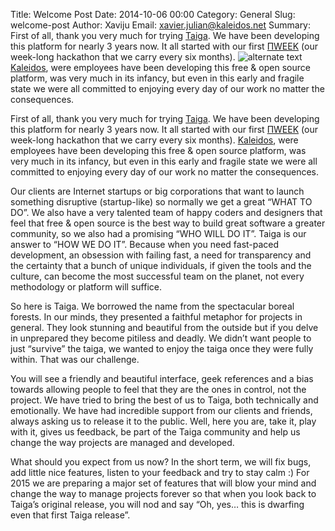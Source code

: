 Title: Welcome Post
Date: 2014-10-06 00:00
Category: General
Slug: welcome-post
Author: Xaviju
Email: xavier.julian@kaleidos.net
Summary: First of all, thank you very much for trying [Taiga](https://taiga.io "Taiga.io"). We have been developing this platform for nearly 3 years now. It all started with our first [ΠWEEK](http://piweek.com "ΠWEEK (Personal Innovation Week)") (our week-long hackathon that we carry every six months). ![alternate text](https://unsplash.imgix.net/uploads%2F1411589111646628d45fa%2F12f0a18c?q=75&fm=jpg&auto=format&s=65e410757a6c2b728290c6eea291d97b) [Kaleidos](http://kaleidos.net "Kaleidos OpenSource"), were employees have been developing this free & open source  platform, was very much in its infancy, but even in this early and fragile state we were all committed to enjoying every day of our work no matter the consequences.

First of all, thank you very much for trying [Taiga][taiga]. We have been developing this platform for nearly 3 years now. It all started with our first [ΠWEEK][piweek] (our week-long hackathon that we carry every six months). [Kaleidos][kaleidos], were employees have been developing this free & open source  platform, was very much in its infancy, but even in this early and fragile state we were all committed to enjoying every day of our work no matter the consequences.

Our clients are Internet startups or big corporations that want to launch something disruptive (startup-like) so normally we get a great “WHAT TO DO”. We also have a very talented team of happy coders and designers that feel that free & open source is the best way to build great software a greater community, so we also had a promising “WHO WILL DO IT”. Taiga is our answer to “HOW WE DO IT”. Because when you need fast-paced development, an obsession with failing fast, a need for transparency and the certainty that a bunch of unique individuals, if given the tools and the culture, can become the most successful team on the planet, not every methodology or platform will suffice.

So here is Taiga. We borrowed the name from the spectacular boreal forests. In our minds, they presented a faithful metaphor for projects in general. They look stunning and beautiful from the outside but if you delve in unprepared they become pitiless and deadly. We didn’t want people to just “survive” the taiga, we wanted to enjoy the taiga once they were fully within. That was our challenge.

You will see a friendly and beautiful interface, geek references and a bias towards allowing people to feel that they are the ones in control, not the project. We have tried to bring the best of us to Taiga, both technically and emotionally. We have had incredible support from our clients and friends, always asking us to release it to the public. Well, here you are, take it, play with it, gives us feedback, be part of the Taiga community and help us change the way projects are managed and developed.

What should you expect from us now? In the short term, we will fix bugs, add little nice features,  listen to your feedback and try to stay calm :) For 2015 we are preparing a major set of features that will blow your mind and change the way to manage projects forever so that when you look back to Taiga’s original release, you will nod and say “Oh, yes… this is dwarfing even that first Taiga release”.

[taiga]: https://taiga.io "Taiga.io"
[piweek]: http://piweek.com "ΠWEEK (Personal Innovation Week)"
[kaleidos]: http://kaleidos.net "Kaleidos OpenSource"

